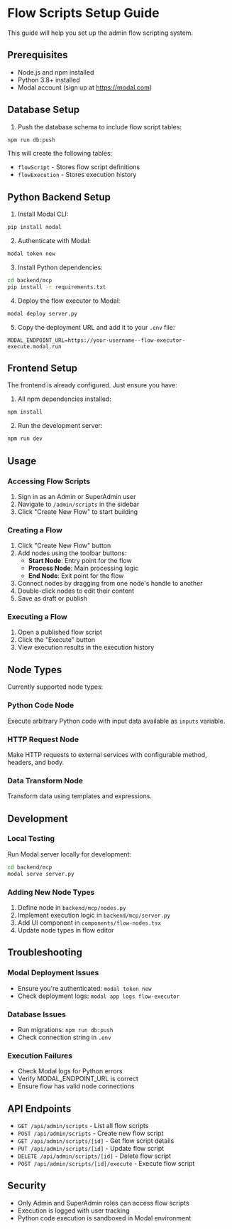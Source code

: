 # Flow Scripts Setup Guide

This guide will help you set up the admin flow scripting system.

## Prerequisites

- Node.js and npm installed
- Python 3.8+ installed
- Modal account (sign up at https://modal.com)

## Database Setup

1. Push the database schema to include flow script tables:
```bash
npm run db:push
```

This will create the following tables:
- `flowScript` - Stores flow script definitions
- `flowExecution` - Stores execution history

## Python Backend Setup

1. Install Modal CLI:
```bash
pip install modal
```

2. Authenticate with Modal:
```bash
modal token new
```

3. Install Python dependencies:
```bash
cd backend/mcp
pip install -r requirements.txt
```

4. Deploy the flow executor to Modal:
```bash
modal deploy server.py
```

5. Copy the deployment URL and add it to your `.env` file:
```
MODAL_ENDPOINT_URL=https://your-username--flow-executor-execute.modal.run
```

## Frontend Setup

The frontend is already configured. Just ensure you have:

1. All npm dependencies installed:
```bash
npm install
```

2. Run the development server:
```bash
npm run dev
```

## Usage

### Accessing Flow Scripts

1. Sign in as an Admin or SuperAdmin user
2. Navigate to `/admin/scripts` in the sidebar
3. Click "Create New Flow" to start building

### Creating a Flow

1. Click "Create New Flow" button
2. Add nodes using the toolbar buttons:
   - **Start Node**: Entry point for the flow
   - **Process Node**: Main processing logic
   - **End Node**: Exit point for the flow
3. Connect nodes by dragging from one node's handle to another
4. Double-click nodes to edit their content
5. Save as draft or publish

### Executing a Flow

1. Open a published flow script
2. Click the "Execute" button
3. View execution results in the execution history

## Node Types

Currently supported node types:

### Python Code Node
Execute arbitrary Python code with input data available as `inputs` variable.

### HTTP Request Node
Make HTTP requests to external services with configurable method, headers, and body.

### Data Transform Node
Transform data using templates and expressions.

## Development

### Local Testing

Run Modal server locally for development:
```bash
cd backend/mcp
modal serve server.py
```

### Adding New Node Types

1. Define node in `backend/mcp/nodes.py`
2. Implement execution logic in `backend/mcp/server.py`
3. Add UI component in `components/flow-nodes.tsx`
4. Update node types in flow editor

## Troubleshooting

### Modal Deployment Issues
- Ensure you're authenticated: `modal token new`
- Check deployment logs: `modal app logs flow-executor`

### Database Issues
- Run migrations: `npm run db:push`
- Check connection string in `.env`

### Execution Failures
- Check Modal logs for Python errors
- Verify MODAL_ENDPOINT_URL is correct
- Ensure flow has valid node connections

## API Endpoints

- `GET /api/admin/scripts` - List all flow scripts
- `POST /api/admin/scripts` - Create new flow script
- `GET /api/admin/scripts/[id]` - Get flow script details
- `PUT /api/admin/scripts/[id]` - Update flow script
- `DELETE /api/admin/scripts/[id]` - Delete flow script
- `POST /api/admin/scripts/[id]/execute` - Execute flow script

## Security

- Only Admin and SuperAdmin roles can access flow scripts
- Execution is logged with user tracking
- Python code execution is sandboxed in Modal environment
